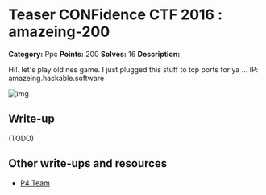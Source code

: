 # Teaser CONFidence CTF 2016 : amazeing-200

**Category:** Ppc
**Points:** 200
**Solves:** 16
**Description:**

Hi!. let's play old nes game. I just plugged this stuff to tcp ports for ya ...
IP: amazeing.hackable.software

![img](/img.png)

## Write-up

(TODO)

## Other write-ups and resources

* [P4 Team](https://github.com/p4-team/ctf/tree/master/2016-04-14-confidence-teaser/network_ppc_amazeing)
